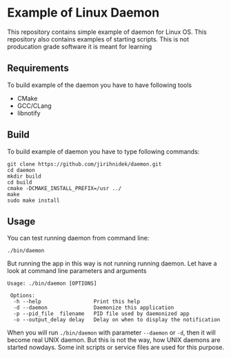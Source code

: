 # Example of Linux Daemon

This repository contains simple example of daemon for Linux OS.
This repository also contains examples of starting scripts. This is not producation grade software it is meant for learning

## Requirements

To build example of the daemon you have to have following tools

* CMake
* GCC/CLang
* libnotify

## Build

To build example of daemon you have to type following commands:

    git clone https://github.com/jirihnidek/daemon.git
    cd daemon
    mkdir build
    cd build
    cmake -DCMAKE_INSTALL_PREFIX=/usr ../
    make
    sudo make install

## Usage

You can test running daemon from command line:

    ./bin/daemon

But running the app in this way is not running running daemon. Let
have a look at command line parameters and arguments

    Usage: ./bin/daemon [OPTIONS]

     Options:
      -h --help                 Print this help
      -d --daemon               Daemonize this application
      -p --pid_file  filename   PID file used by daemonized app
      -o --output_delay delay   Delay on when to display the notification

When you will run `./bin/daemon` with parameter `--daemon` or `-d`, then
it will become real UNIX daemon. But this is not the way, how UNIX daemons
are started nowdays. Some init scripts or service files are used for
this purpose.
